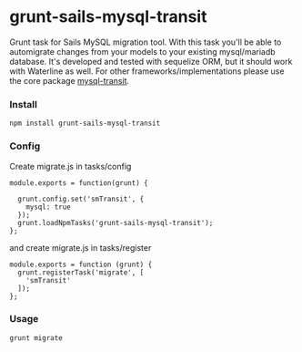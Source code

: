 # grunt-sails-mysql-transit
Grunt task for Sails MySQL migration tool. With this task you'll be able to automigrate changes from your models to your existing mysql/mariadb database. It's developed and tested with sequelize ORM, but it should work with Waterline as well. For other frameworks/implementations please use the core package [mysql-transit](https://github.com/AGCPartners/mysql-transit).

### Install
```
npm install grunt-sails-mysql-transit
```

### Config

Create migrate.js in tasks/config
```
module.exports = function(grunt) {

  grunt.config.set('smTransit', {
    mysql: true
  });
  grunt.loadNpmTasks('grunt-sails-mysql-transit');
};
```

and create migrate.js in tasks/register

```
module.exports = function (grunt) {
  grunt.registerTask('migrate', [
    'smTransit'
  ]);
};
```

### Usage

```
grunt migrate
```
